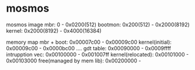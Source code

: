 # mosmos

mosmos image
mbr:				0 		- 	0x0200(512)
bootmon:			0x200(512) 	- 	0x2000(8192)
kernel:				0x2000(8192)	-	0x4000(16384)

memory map
mbr + boot: 			0x00007c00 - 0x00009c00
kernel(initial):		0x00009c00 - 0x0000bc00
....
gdt table:			0x00090000 - 0x0009ffff
intrupption vec: 		0x00100000 - 0x001007ff
kernel(relocated): 		0x00101000 - 0x00103000
free(managed by mem lib): 	0x00200000 -

